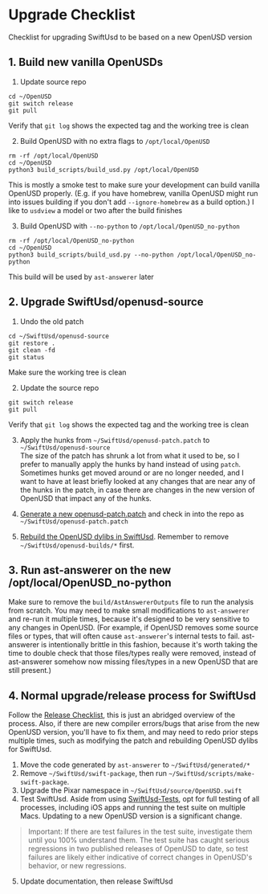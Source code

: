 # Upgrade Checklist

Checklist for upgrading SwiftUsd to be based on a new OpenUSD version

## 1. Build new vanilla OpenUSDs
1. Update source repo
```
cd ~/OpenUSD
git switch release
git pull
```
Verify that `git log` shows the expected tag and the working tree is clean

2. Build OpenUSD with no extra flags to `/opt/local/OpenUSD`
```
rm -rf /opt/local/OpenUSD
cd ~/OpenUSD
python3 build_scripts/build_usd.py /opt/local/OpenUSD
```
This is mostly a smoke test to make sure your development can build vanilla OpenUSD properly. (E.g. if you have homebrew, vanilla OpenUSD might run into issues building if you don't add `--ignore-homebrew` as a build option.) I like to `usdview` a model or two after the build finishes

3. Build OpenUSD with `--no-python` to `/opt/local/OpenUSD_no-python`
```
rm -rf /opt/local/OpenUSD_no-python
cd ~/OpenUSD
python3 build_scripts/build_usd.py --no-python /opt/local/OpenUSD_no-python
```
This build will be used by `ast-answerer` later

## 2. Upgrade SwiftUsd/openusd-source
1. Undo the old patch
```
cd ~/SwiftUsd/openusd-source
git restore .
git clean -fd
git status
```
Make sure the working tree is clean

2. Update the source repo
```
git switch release
git pull
```
Verify that `git log` shows the expected tag and the working tree is clean

3. Apply the hunks from `~/SwiftUsd/openusd-patch.patch` to `~/SwiftUsd/openusd-source`  
The size of the patch has shrunk a lot from what it used to be, so I prefer to manually apply the hunks by hand instead of using `patch`. Sometimes hunks get moved around or are no longer needed, and I want to have at least briefly looked at any changes that are near any of the hunks in the patch, in case there are changes in the new version of OpenUSD that impact any of the hunks.

4. [Generate a new openusd-patch.patch](<doc:CheatSheet#Generating-a-new-patch>) and check in into the repo as `~/SwiftUsd/openusd-patch.patch`

5. [Rebuild the OpenUSD dylibs in SwiftUsd](<doc:BuildingLocally>). Remember to remove `~/SwiftUsd/openusd-builds/*` first. 

## 3. Run ast-answerer on the new /opt/local/OpenUSD_no-python
Make sure to remove the `build/AstAnswererOutputs` file to run the analysis from scratch. You may need to make small modifications to `ast-answerer` and re-run it multiple times, because it's designed to be very sensitive to any changes in OpenUSD. (For example, if OpenUSD removes some source files or types, that will often cause `ast-answerer`'s internal tests to fail. ast-answerer is intentionally brittle in this fashion, because it's worth taking the time to double check that those files/types really were removed, instead of ast-answerer somehow now missing files/types in a new OpenUSD that are still present.)

## 4. Normal upgrade/release process for SwiftUsd
Follow the [Release Checklist](<doc:ReleaseChecklist>), this is just an abridged overview of the process. Also, if there are new compiler errors/bugs that arise from the new OpenUSD version, you'll have to fix them, and may need to redo prior steps multiple times, such as modifying the patch and rebuilding OpenUSD dylibs for SwiftUsd. 
1. Move the code generated by `ast-answerer` to `~/SwiftUsd/generated/*`
2. Remove `~/SwiftUsd/swift-package`, then run `~/SwiftUsd/scripts/make-swift-package`.
3. Upgrade the Pixar namespace in `~/SwiftUsd/source/OpenUSD.swift`
4. Test SwiftUsd. Aside from using [SwiftUsd-Tests](https://github.com/apple/SwiftUsd-Tests), opt for full testing of all processes, including iOS apps and running the test suite on multiple Macs. Updating to a new OpenUSD version is a significant change.
> Important: If there are test failures in the test suite, investigate them until you 100% understand them. The test suite has caught serious regressions in two published releases of OpenUSD to date, so test failures are likely either indicative of correct changes in OpenUSD's behavior, or new regressions.
5. Update documentation, then release SwiftUsd